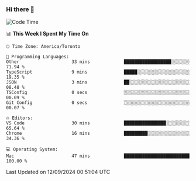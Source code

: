 ### Hi there 👋


<!--START_SECTION:waka-->
![Code Time](http://img.shields.io/badge/Code%20Time-1%2C915%20hrs-blue)

📊 **This Week I Spent My Time On** 

```text
🕑︎ Time Zone: America/Toronto

💬 Programming Languages: 
Other                    33 mins             ██████████████████░░░░░░░   71.94 % 
TypeScript               9 mins              █████░░░░░░░░░░░░░░░░░░░░   19.35 % 
JSON                     3 mins              ██░░░░░░░░░░░░░░░░░░░░░░░   08.48 % 
TSConfig                 0 secs              ░░░░░░░░░░░░░░░░░░░░░░░░░   00.09 % 
Git Config               0 secs              ░░░░░░░░░░░░░░░░░░░░░░░░░   00.07 % 

🔥 Editors: 
VS Code                  30 mins             ████████████████░░░░░░░░░   65.64 % 
Chrome                   16 mins             █████████░░░░░░░░░░░░░░░░   34.36 % 

💻 Operating System: 
Mac                      47 mins             █████████████████████████   100.00 % 
```


 Last Updated on 12/09/2024 00:51:04 UTC
<!--END_SECTION:waka-->

<!--
**SillyPasty/SillyPasty** is a ✨ _special_ ✨ repository because its `README.md` (this file) appears on your GitHub profile.

Here are some ideas to get you started:

- 🔭 I’m currently working on ...
- 🌱 I’m currently learning ...
- 👯 I’m looking to collaborate on ...
- 🤔 I’m looking for help with ...
- 💬 Ask me about ...
- 📫 How to reach me: ...
- 😄 Pronouns: ...
- ⚡ Fun fact: ...
-->


